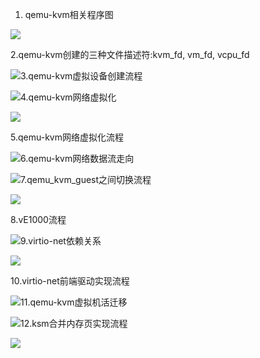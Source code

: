 1. qemu-kvm相关程序图

![](/assets/compute-lqk-qemukvm1.png)

2.qemu-kvm创建的三种文件描述符:kvm\_fd, vm\_fd, vcpu\_fd

![](/assets/compute-lqk-qemukvm2.png)3.qemu-kvm虚拟设备创建流程

![](/assets/compute-lqk-qemukvm3.png)4.qemu-kvm网络虚拟化

![](/assets/compute-lqk-qemukvm4.png)

5.qemu-kvm网络虚拟化流程

![](/assets/compute-lqk-qemukvm5.png)6.qemu-kvm网络数据流走向

![](/assets/compute-lqk-qemukvm6.png)7.qemu\_kvm\_guest之间切换流程

![](/assets/compute-lqk-qemukvm7.png)

8.vE1000流程

![](/assets/compute-lqk-qemu-kvm8.png)9.virtio-net依赖关系

![](/assets/compute-lqk-qemukvm9.png)

10.virtio-net前端驱动实现流程

![](/assets/compute-lqk-qemukvm10.png)11.qemu-kvm虚拟机活迁移

![](/assets/compute-lqk-qemukvm11.png)12.ksm合并内存页实现流程

![](/assets/compute-lqk-qemukvm12.png)

